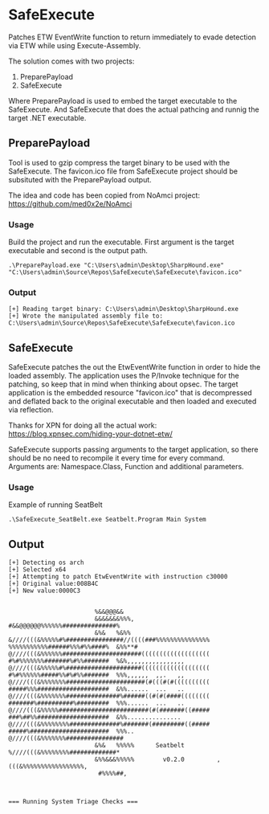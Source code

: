 # SafeExecute
Patches ETW EventWrite function to return immediately to evade detection via ETW while using Execute-Assembly.

The solution comes with two projects:
1. PreparePayload
2. SafeExecute

Where PreparePayload is used to embed the target executable to the SafeExecute. And SafeExecute that does the actual pathcing and runnig the target .NET executable.

## PreparePayload
Tool is used to gzip compress the target binary to be used with the SafeExecute. The favicon.ico file from SafeExecute project should be subsituted with the PreparePayload output.

The idea and code has been copied from NoAmci project: https://github.com/med0x2e/NoAmci
### Usage
Build the project and run the executable. First argument is the target executable and second is the output path.
```
.\PreparePayload.exe "C:\Users\admin\Desktop\SharpHound.exe" "C:\Users\admin\Source\Repos\SafeExecute\SafeExecute\favicon.ico"
```
### Output
```
[+] Reading target binary: C:\Users\admin\Desktop\SharpHound.exe
[+] Wrote the manipulated assembly file to: C:\Users\admin\Source\Repos\SafeExecute\SafeExecute\favicon.ico
```

## SafeExecute
SafeExecute patches the out the EtwEventWrite function in order to hide the loaded assembly. The application uses the P/Invoke technique for the patching, so keep that in mind when thinking about opsec.
The target application is the embedded resource "favicon.ico" that is decompressed and deflated back to the original executable and then loaded and executed via reflection.

Thanks for XPN for doing all the actual work:
https://blog.xpnsec.com/hiding-your-dotnet-etw/

SafeExecute supports passing arguments to the target application, so there should be no need to recompile it every time for every command.
Arguments are: Namespace.Class, Function and additional parameters.
### Usage
Example of running SeatBelt
```
.\SafeExecute_SeatBelt.exe Seatbelt.Program Main System
```
## Output
```
[+] Detecting os arch
[+] Selected x64
[+] Attempting to patch EtwEventWrite with instruction c30000
[+] Original value:008B4C
[+] New value:0000C3


                        %&&@@@&&
                        &&&&&&&%%%,                       #&&@@@@@@%%%%%%###############%
                        &%&   %&%%                        &////(((&%%%%%#%################//((((###%%%%%%%%%%%%%%%
%%%%%%%%%%%######%%%#%%####%  &%%**#                      @////(((&%%%%%%######################(((((((((((((((((((
#%#%%%%%%%#######%#%%#######  %&%,,,,,,,,,,,,,,,,         @////(((&%%%%%#%#####################(((((((((((((((((((
#%#%%%%%%#####%%#%#%%#######  %%%,,,,,,  ,,.   ,,         @////(((&%%%%%%%######################(#(((#(#((((((((((
#####%%%####################  &%%......  ...   ..         @////(((&%%%%%%%###############%######((#(#(####((((((((
#######%##########%#########  %%%......  ...   ..         @////(((&%%%%%#########################(#(#######((#####
###%##%%####################  &%%...............          @////(((&%%%%%%%%##############%#######(#########((#####
#####%######################  %%%..                       @////(((&%%%%%%%################
                        &%&   %%%%%      Seatbelt         %////(((&%%%%%%%%#############*
                        &%%&&&%%%%%        v0.2.0         ,(((&%%%%%%%%%%%%%%%%%,
                         #%%%%##,



=== Running System Triage Checks ===
```
